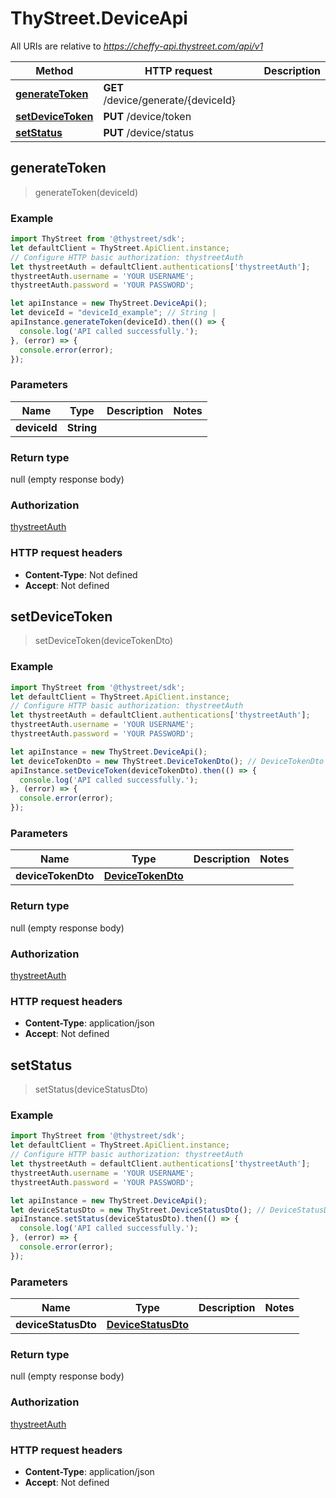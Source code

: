 # ThyStreet.DeviceApi

All URIs are relative to *https://cheffy-api.thystreet.com/api/v1*

Method | HTTP request | Description
------------- | ------------- | -------------
[**generateToken**](DeviceApi.md#generateToken) | **GET** /device/generate/{deviceId} | 
[**setDeviceToken**](DeviceApi.md#setDeviceToken) | **PUT** /device/token | 
[**setStatus**](DeviceApi.md#setStatus) | **PUT** /device/status | 



## generateToken

> generateToken(deviceId)



### Example

```javascript
import ThyStreet from '@thystreet/sdk';
let defaultClient = ThyStreet.ApiClient.instance;
// Configure HTTP basic authorization: thystreetAuth
let thystreetAuth = defaultClient.authentications['thystreetAuth'];
thystreetAuth.username = 'YOUR USERNAME';
thystreetAuth.password = 'YOUR PASSWORD';

let apiInstance = new ThyStreet.DeviceApi();
let deviceId = "deviceId_example"; // String | 
apiInstance.generateToken(deviceId).then(() => {
  console.log('API called successfully.');
}, (error) => {
  console.error(error);
});

```

### Parameters


Name | Type | Description  | Notes
------------- | ------------- | ------------- | -------------
 **deviceId** | **String**|  | 

### Return type

null (empty response body)

### Authorization

[thystreetAuth](../README.md#thystreetAuth)

### HTTP request headers

- **Content-Type**: Not defined
- **Accept**: Not defined


## setDeviceToken

> setDeviceToken(deviceTokenDto)



### Example

```javascript
import ThyStreet from '@thystreet/sdk';
let defaultClient = ThyStreet.ApiClient.instance;
// Configure HTTP basic authorization: thystreetAuth
let thystreetAuth = defaultClient.authentications['thystreetAuth'];
thystreetAuth.username = 'YOUR USERNAME';
thystreetAuth.password = 'YOUR PASSWORD';

let apiInstance = new ThyStreet.DeviceApi();
let deviceTokenDto = new ThyStreet.DeviceTokenDto(); // DeviceTokenDto | 
apiInstance.setDeviceToken(deviceTokenDto).then(() => {
  console.log('API called successfully.');
}, (error) => {
  console.error(error);
});

```

### Parameters


Name | Type | Description  | Notes
------------- | ------------- | ------------- | -------------
 **deviceTokenDto** | [**DeviceTokenDto**](DeviceTokenDto.md)|  | 

### Return type

null (empty response body)

### Authorization

[thystreetAuth](../README.md#thystreetAuth)

### HTTP request headers

- **Content-Type**: application/json
- **Accept**: Not defined


## setStatus

> setStatus(deviceStatusDto)



### Example

```javascript
import ThyStreet from '@thystreet/sdk';
let defaultClient = ThyStreet.ApiClient.instance;
// Configure HTTP basic authorization: thystreetAuth
let thystreetAuth = defaultClient.authentications['thystreetAuth'];
thystreetAuth.username = 'YOUR USERNAME';
thystreetAuth.password = 'YOUR PASSWORD';

let apiInstance = new ThyStreet.DeviceApi();
let deviceStatusDto = new ThyStreet.DeviceStatusDto(); // DeviceStatusDto | 
apiInstance.setStatus(deviceStatusDto).then(() => {
  console.log('API called successfully.');
}, (error) => {
  console.error(error);
});

```

### Parameters


Name | Type | Description  | Notes
------------- | ------------- | ------------- | -------------
 **deviceStatusDto** | [**DeviceStatusDto**](DeviceStatusDto.md)|  | 

### Return type

null (empty response body)

### Authorization

[thystreetAuth](../README.md#thystreetAuth)

### HTTP request headers

- **Content-Type**: application/json
- **Accept**: Not defined

